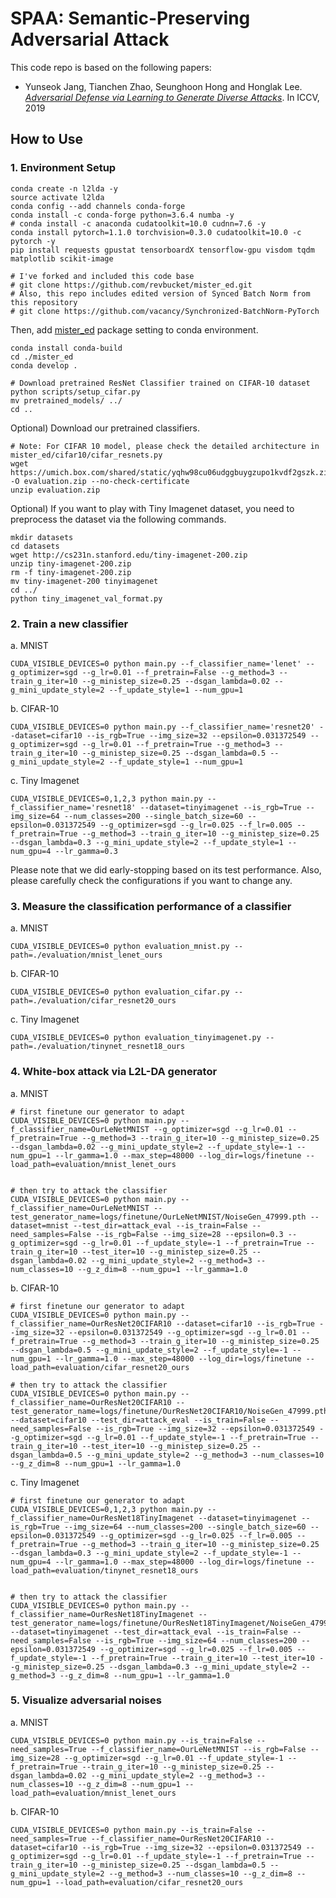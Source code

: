 # SPAA: Semantic-Preserving Adversarial Attack #

This code repo is based on the following papers:

* Yunseok Jang, Tianchen Zhao, Seunghoon Hong and Honglak Lee. [_Adversarial Defense via Learning to Generate Diverse Attacks_](http://openaccess.thecvf.com/content_ICCV_2019/papers/Jang_Adversarial_Defense_via_Learning_to_Generate_Diverse_Attacks_ICCV_2019_paper.pdf). In ICCV, 2019


## How to Use ##

### 1. Environment Setup ###
```
conda create -n l2lda -y
source activate l2lda
conda config --add channels conda-forge
conda install -c conda-forge python=3.6.4 numba -y
# conda install -c anaconda cudatoolkit=10.0 cudnn=7.6 -y
conda install pytorch=1.1.0 torchvision=0.3.0 cudatoolkit=10.0 -c pytorch -y
pip install requests gpustat tensorboardX tensorflow-gpu visdom tqdm matplotlib scikit-image

# I've forked and included this code base
# git clone https://github.com/revbucket/mister_ed.git
# Also, this repo includes edited version of Synced Batch Norm from this repository
# git clone https://github.com/vacancy/Synchronized-BatchNorm-PyTorch
```

Then, add [mister_ed](https://github.com/revbucket/mister_ed.git) package setting to conda environment.
```
conda install conda-build
cd ./mister_ed
conda develop .

# Download pretrained ResNet Classifier trained on CIFAR-10 dataset
python scripts/setup_cifar.py
mv pretrained_models/ ../
cd ..
```

Optional) Download our pretrained classifiers.
```
# Note: For CIFAR 10 model, please check the detailed architecture in mister_ed/cifar10/cifar_resnets.py
wget https://umich.box.com/shared/static/yqhw98cu06udggbuygzupo1kvdf2gszk.zip -O evaluation.zip --no-check-certificate
unzip evaluation.zip
```

Optional) If you want to play with Tiny Imagenet dataset, you need to preprocess the dataset via the following commands.
```
mkdir datasets
cd datasets
wget http://cs231n.stanford.edu/tiny-imagenet-200.zip
unzip tiny-imagenet-200.zip
rm -f tiny-imagenet-200.zip
mv tiny-imagenet-200 tinyimagenet
cd ../
python tiny_imagenet_val_format.py
```



### 2. Train a new classifier ###
a. MNIST
```
CUDA_VISIBLE_DEVICES=0 python main.py --f_classifier_name='lenet' --g_optimizer=sgd --g_lr=0.01 --f_pretrain=False --g_method=3 --train_g_iter=10 --g_ministep_size=0.25 --dsgan_lambda=0.02 --g_mini_update_style=2 --f_update_style=1 --num_gpu=1
```

b. CIFAR-10
```
CUDA_VISIBLE_DEVICES=0 python main.py --f_classifier_name='resnet20' --dataset=cifar10 --is_rgb=True --img_size=32 --epsilon=0.031372549 --g_optimizer=sgd --g_lr=0.01 --f_pretrain=True --g_method=3 --train_g_iter=10 --g_ministep_size=0.25 --dsgan_lambda=0.5 --g_mini_update_style=2 --f_update_style=1 --num_gpu=1
```

c. Tiny Imagenet
```
CUDA_VISIBLE_DEVICES=0,1,2,3 python main.py --f_classifier_name='resnet18' --dataset=tinyimagenet --is_rgb=True --img_size=64 --num_classes=200 --single_batch_size=60 --epsilon=0.031372549 --g_optimizer=sgd --g_lr=0.025 --f_lr=0.005 --f_pretrain=True --g_method=3 --train_g_iter=10 --g_ministep_size=0.25 --dsgan_lambda=0.3 --g_mini_update_style=2 --f_update_style=1 --num_gpu=4 --lr_gamma=0.3
```
Please note that we did early-stopping based on its test performance. Also, please carefully check the configurations if you want to change any.



### 3. Measure the classification performance of a classifier ###
a. MNIST
```
CUDA_VISIBLE_DEVICES=0 python evaluation_mnist.py --path=./evaluation/mnist_lenet_ours
```

b. CIFAR-10
```
CUDA_VISIBLE_DEVICES=0 python evaluation_cifar.py --path=./evaluation/cifar_resnet20_ours
```

c. Tiny Imagenet
```
CUDA_VISIBLE_DEVICES=0 python evaluation_tinyimagenet.py --path=./evaluation/tinynet_resnet18_ours
```




### 4. White-box attack via L2L-DA generator ###
a. MNIST
```
# first finetune our generator to adapt
CUDA_VISIBLE_DEVICES=0 python main.py --f_classifier_name=OurLeNetMNIST --g_optimizer=sgd --g_lr=0.01 --f_pretrain=True --g_method=3 --train_g_iter=10 --g_ministep_size=0.25 --dsgan_lambda=0.02 --g_mini_update_style=2 --f_update_style=-1 --num_gpu=1 --lr_gamma=1.0 --max_step=48000 --log_dir=logs/finetune --load_path=evaluation/mnist_lenet_ours


# then try to attack the classifier
CUDA_VISIBLE_DEVICES=0 python main.py --f_classifier_name=OurLeNetMNIST --test_generator_name=logs/finetune/OurLeNetMNIST/NoiseGen_47999.pth --dataset=mnist --test_dir=attack_eval --is_train=False --need_samples=False --is_rgb=False --img_size=28 --epsilon=0.3 --g_optimizer=sgd --g_lr=0.01 --f_update_style=-1 --f_pretrain=True --train_g_iter=10 --test_iter=10 --g_ministep_size=0.25 --dsgan_lambda=0.02 --g_mini_update_style=2 --g_method=3 --num_classes=10 --g_z_dim=8 --num_gpu=1 --lr_gamma=1.0
```

b. CIFAR-10
```
# first finetune our generator to adapt
CUDA_VISIBLE_DEVICES=0 python main.py --f_classifier_name=OurResNet20CIFAR10 --dataset=cifar10 --is_rgb=True --img_size=32 --epsilon=0.031372549 --g_optimizer=sgd --g_lr=0.01 --f_pretrain=True --g_method=3 --train_g_iter=10 --g_ministep_size=0.25 --dsgan_lambda=0.5 --g_mini_update_style=2 --f_update_style=-1 --num_gpu=1 --lr_gamma=1.0 --max_step=48000 --log_dir=logs/finetune --load_path=evaluation/cifar_resnet20_ours

# then try to attack the classifier
CUDA_VISIBLE_DEVICES=0 python main.py --f_classifier_name=OurResNet20CIFAR10 --test_generator_name=logs/finetune/OurResNet20CIFAR10/NoiseGen_47999.pth --dataset=cifar10 --test_dir=attack_eval --is_train=False --need_samples=False --is_rgb=True --img_size=32 --epsilon=0.031372549 --g_optimizer=sgd --g_lr=0.01 --f_update_style=-1 --f_pretrain=True --train_g_iter=10 --test_iter=10 --g_ministep_size=0.25 --dsgan_lambda=0.5 --g_mini_update_style=2 --g_method=3 --num_classes=10 --g_z_dim=8 --num_gpu=1 --lr_gamma=1.0
```

c. Tiny Imagenet
```
# first finetune our generator to adapt
CUDA_VISIBLE_DEVICES=0,1,2,3 python main.py --f_classifier_name=OurResNet18TinyImagenet --dataset=tinyimagenet --is_rgb=True --img_size=64 --num_classes=200 --single_batch_size=60 --epsilon=0.031372549 --g_optimizer=sgd --g_lr=0.025 --f_lr=0.005 --f_pretrain=True --g_method=3 --train_g_iter=10 --g_ministep_size=0.25 --dsgan_lambda=0.3 --g_mini_update_style=2 --f_update_style=-1 --num_gpu=4 --lr_gamma=1.0 --max_step=48000 --log_dir=logs/finetune --load_path=evaluation/tinynet_resnet18_ours


# then try to attack the classifier
CUDA_VISIBLE_DEVICES=0 python main.py --f_classifier_name=OurResNet18TinyImagenet --test_generator_name=logs/finetune/OurResNet18TinyImagenet/NoiseGen_47999.pth --dataset=tinyimagenet --test_dir=attack_eval --is_train=False --need_samples=False --is_rgb=True --img_size=64 --num_classes=200 --epsilon=0.031372549 --g_optimizer=sgd --g_lr=0.025 --f_lr=0.005 --f_update_style=-1 --f_pretrain=True --train_g_iter=10 --test_iter=10 --g_ministep_size=0.25 --dsgan_lambda=0.3 --g_mini_update_style=2 --g_method=3 --g_z_dim=8 --num_gpu=1 --lr_gamma=1.0
```







### 5. Visualize adversarial noises ###
a. MNIST
```
CUDA_VISIBLE_DEVICES=0 python main.py --is_train=False --need_samples=True --f_classifier_name=OurLeNetMNIST --is_rgb=False --img_size=28 --g_optimizer=sgd --g_lr=0.01 --f_update_style=-1 --f_pretrain=True --train_g_iter=10 --g_ministep_size=0.25 --dsgan_lambda=0.02 --g_mini_update_style=2 --g_method=3 --num_classes=10 --g_z_dim=8 --num_gpu=1 --load_path=evaluation/mnist_lenet_ours
```

b. CIFAR-10
```
CUDA_VISIBLE_DEVICES=0 python main.py --is_train=False --need_samples=True --f_classifier_name=OurResNet20CIFAR10 --dataset=cifar10 --is_rgb=True --img_size=32 --epsilon=0.031372549 --g_optimizer=sgd --g_lr=0.01 --f_update_style=-1 --f_pretrain=True --train_g_iter=10 --g_ministep_size=0.25 --dsgan_lambda=0.5 --g_mini_update_style=2 --g_method=3 --num_classes=10 --g_z_dim=8 --num_gpu=1 --load_path=evaluation/cifar_resnet20_ours
```
